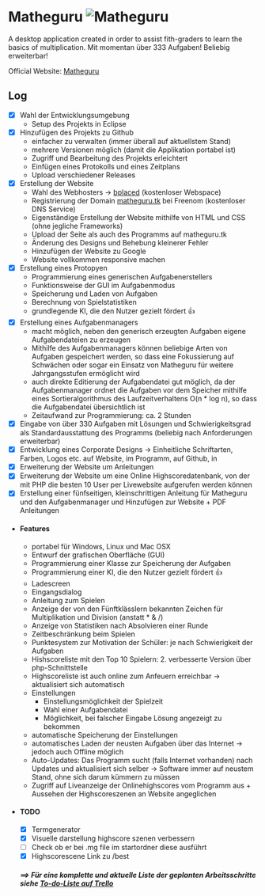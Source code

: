 # Matheguru ![Matheguru](http://matheguru.tk/matheguru_logo.png) <!-- 1613 Zeilen Code!!! -->
A desktop application created in order to assist fith-graders to learn the basics of multiplication.
Mit momentan über 333 Aufgaben! Beliebig erweiterbar!

Official Website: [Matheguru](http://matheguru.tk/)

## Log
- [x] Wahl der Entwicklungsumgebung
  - Setup des Projekts in Eclipse
- [x] Hinzufügen des Projekts zu Github <!-- 2 Stunden -->
  - einfacher zu verwalten (immer überall auf aktuellstem Stand)
  - mehrere Versionen möglich (damit die Applikation portabel ist)
  - Zugriff und Bearbeitung des Projekts erleichtert
  - Einfügen eines Protokolls und eines Zeitplans
  - Upload verschiedener Releases
- [x] Erstellung der Website <!-- 3 Stunden -->
  - Wahl des Webhosters -> [bplaced](http://www.bplaced.net/) (kostenloser Webspace) <!-- 0,5 Stunden -->
  - Registrierung der Domain [matheguru.tk](http://matheguru.tk/) bei Freenom (kostenloser DNS Service) <!-- 0,5 Stunden -->
  - Eigenständige Erstellung der Website mithilfe von HTML und CSS (ohne jegliche Frameworks) <!-- 1 Stunden -->
  - Upload der Seite als auch des Programms auf matheguru.tk <!-- 0 Stunden -->
  - Änderung des Designs und Behebung kleinerer Fehler <!-- 0,5 Stunden -->
  - Hinzufügen der Website zu Google <!-- 0,45 Stunden -->
  - Website vollkommen responsive machen
- [x] Erstellung eines Protopyen <!-- 6 Stunden -->
  - Programmierung eines generischen Aufgabenerstellers
  - Funktionsweise der GUI im Aufgabenmodus
  - Speicherung und Laden von Aufgaben
  - Berechnung von Spielstatistiken
  - grundlegende KI, die den Nutzer gezielt fördert :+1:
- [x] Erstellung eines Aufgabenmanagers <!-- 2 Stunden -->
  - macht möglich, neben den generisch erzeugten Aufgaben eigene Aufgabendateien zu erzeugen
  - Mithilfe des Aufgabenmanagers können beliebige Arten von Aufgaben gespeichert werden, so dass eine Fokussierung auf Schwächen oder sogar ein Einsatz von Matheguru für weitere Jahrgangsstufen ermöglicht wird
  - auch direkte Editierung der Aufgabendatei gut möglich, da der Aufgabenmanager ordnet die Aufgaben vor dem Speicher mithilfe eines Sortieralgorithmus des Laufzeitverhaltens O(n \* log n), so dass die Aufgabendatei übersichtlich ist
  - Zeitaufwand zur Programmierung: ca. 2 Stunden
- [x] Eingabe von über 330 Aufgaben mit Lösungen und Schwierigkeitsgrad als Standardausstattung des Programms (beliebig nach Anforderungen erweiterbar)<!-- 3 Stunden -->
- [x] Entwicklung eines Corporate Designs -> Einheitliche Schriftarten, Farben, Logos etc. auf Website, im Programm, auf Github, in 
- [x] Erweiterung der Website um Anleitungen 
- [x] Erweiterung der Website um eine Online Highscoredatenbank, von der mit PHP die besten 10 User per Livewebsite aufgerufen werden können
- [x] Erstellung einer fünfseitigen, kleinschrittigen Anleitung für Matheguru und den Aufgabenmanager und Hinzufügen zur Website + PDF <!-- 3 Stunden -->
Anleitungen
- #### Features <!-- des aktuellen Programms: 40 Stunden -->
  - portabel für Windows, Linux und Mac OSX 
  - Entwurf der grafischen Oberfläche (GUI) <!-- animierter Hintergrund, verschiedenen Screens mit Management-->
  - Programmierung einer Klasse zur Speicherung der Aufgaben
  - Programmierung einer KI, die den Nutzer gezielt fördert :+1:
  - Ladescreen
  - Eingangsdialog
  - Anleitung zum Spielen
  - Anzeige der von den Fünftklässlern bekannten Zeichen für Multiplikation und Division (anstatt * & /)
  - Anzeige von Statistiken nach Absolvieren einer Runde
  - Zeitbeschränkung beim Spielen
  - Punktesystem zur Motivation der Schüler: je nach Schwierigkeit der Aufgaben
  - Hishscoreliste mit den Top 10 Spielern: 2. verbesserte Version über php-Schnittstelle
  - Highscoreliste ist auch online zum Anfeuern erreichbar -> aktualisiert sich automatisch
  - Einstellungen
    - Einstellungsmöglichkeit der Spielzeit
    - Wahl einer Aufgabendatei
    - Möglichkeit, bei falscher Eingabe Lösung angezeigt zu bekommen
  - automatische Speicherung der Einstellungen
  - automatisches Laden der neusten Aufgaben über das Internet -> jedoch auch Offline möglich
  - Auto-Updates: Das Programm sucht (falls Internet vorhanden) nach Updates und aktualisiert sich selber -> Software immer auf neustem Stand, ohne sich darum kümmern zu müssen
  - Zugriff auf Liveanzeige der Onlinehighscores vom Programm aus + Aussehen der Highscoreszenen an Website angeglichen
- #### TODO
  - [x] Termgenerator
  - [x] Visuelle darstellung highscore szenen verbessern
  - [ ] Check ob er bei .mg file im startordner diese ausführt
  - [x] Highscorescene Link zu /best

  ##### ==> Für eine komplette und aktuelle Liste der geplanten Arbeitsschritte siehe [To-do-Liste auf Trello](https://trello.com/b/rFxNzqG5)
